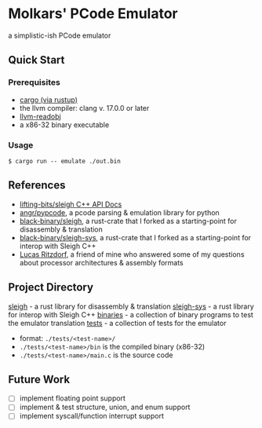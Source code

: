 
# Molkars' PCode Emulator

a simplistic-ish PCode emulator

## Quick Start

### Prerequisites
- [cargo (via rustup)](https://rustup.rs)
- the llvm compiler: clang v. 17.0.0 or later
- [llvm-readobj](https://llvm.org/docs/CommandGuide/llvm-readobj.html)
- a x86-32 binary executable

### Usage
```console
$ cargo run -- emulate ./out.bin
```

## References
- [lifting-bits/sleigh C++ API Docs](https://grant-h.github.io/docs/ghidra/decompiler/sleighAPIbasic.html)
- [angr/pypcode](https://github.com/angr/pypcode), a pcode parsing & emulation library for python
- [black-binary/sleigh](https://github.com/black-binary/sleigh), a rust-crate that I forked as a starting-point for disassembly & translation
- [black-binary/sleigh-sys](https://github.com/black-binary/sleigh-sys), a rust-crate that I forked as a starting-point for interop with Sleigh C++
- [Lucas Ritzdorf](https://github.com/LRitzdorf), a friend of mine who answered some of my questions about processor architectures & assembly formats


## Project Directory

[sleigh](./sleigh) - a rust library for disassembly & translation
[sleigh-sys](./sleigh-sys) - a rust library for interop with Sleigh C++
[binaries](./binaries) - a collection of binary programs to test the emulator translation
[tests](./tests) - a collection of tests for the emulator
  - format: `./tests/<test-name>/`
  - `./tests/<test-name>/bin` is the compiled binary (x86-32)
  - `./tests/<test-name>/main.c` is the source code

## Future Work

- [ ] implement floating point support
- [ ] implement & test structure, union, and enum support
- [ ] implement syscall/function interrupt support
